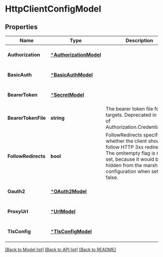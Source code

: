 # HttpClientConfigModel

## Properties
Name | Type | Description | Notes
------------ | ------------- | ------------- | -------------
**Authorization** | [***AuthorizationModel**](Authorization.md) |  | [optional] [default to null]
**BasicAuth** | [***BasicAuthModel**](BasicAuth.md) |  | [optional] [default to null]
**BearerToken** | [***SecretModel**](Secret.md) |  | [optional] [default to null]
**BearerTokenFile** | **string** | The bearer token file for the targets. Deprecated in favour of Authorization.CredentialsFile. | [optional] [default to null]
**FollowRedirects** | **bool** | FollowRedirects specifies whether the client should follow HTTP 3xx redirects. The omitempty flag is not set, because it would be hidden from the marshalled configuration when set to false. | [optional] [default to null]
**Oauth2** | [***OAuth2Model**](OAuth2.md) |  | [optional] [default to null]
**ProxyUrl** | [***UrlModel**](URL.md) |  | [optional] [default to null]
**TlsConfig** | [***TlsConfigModel**](TLSConfig.md) |  | [optional] [default to null]

[[Back to Model list]](../README.md#documentation-for-models) [[Back to API list]](../README.md#documentation-for-api-endpoints) [[Back to README]](../README.md)


